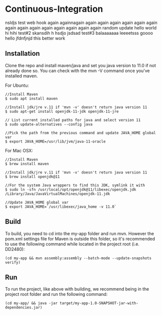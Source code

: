 # Continuous-Integration
nsldjs
test web hook again againnagain again again again again again again again again again again again again again again random update hello world hi hihi
test#2 skansdih h hsdjo jsdsad
test#3 balaaaaaaa leeeetsss goooo hello jfdnfjnjd this better work
## Installation
Clone the repo and install maven/java and set you java version to 11.0 if not already done so. You can check with the mvn -V command once you've installed maven.

For Ubuntu:
```
//Install Maven
$ sudo apt install maven 

//Install jdk/jre v.11 if 'mvn -v' doesn't return java version 11
$ sudo apt-get install openjdk-11-jdk openjdk-11-jre

// List current installed paths for java and select version 11
$ sudo update-alternatives --config java

//Pick the path from the previous command and update JAVA_HOME global var
$ export JAVA_HOME=/usr/lib/jvm/java-11-oracle
```
For Mac OSX:
```
//Install Maven
$ brew install maven 

//Install jdk/jre v.11 if 'mvn -v' doesn't return java version 11
$ brew install openjdk@11

//For the system Java wrappers to find this JDK, symlink it with
$ sudo ln -sfn /usr/local/opt/openjdk@11/libexec/openjdk.jdk /Library/Java/JavaVirtualMachines/openjdk-11.jdk

//Update JAVA_HOME global var
$ export JAVA_HOME=`/usr/libexec/java_home -v 11.0`
```

## Build
To build, you need to cd into the my-app folder and run mvn. However the pom.xml settings file for Maven is outside this folder, so it's recommended to use the following command while located in the project root (i.e. DD2480):
```
(cd my-app && mvn assembly:assembly --batch-mode --update-snapshots verify)
```

## Run
To run the project, like above with building, we recommend being in the project root folder and run the following command:
```
(cd my-app/ && java -jar target/my-app-1.0-SNAPSHOT-jar-with-dependencies.jar)
```
